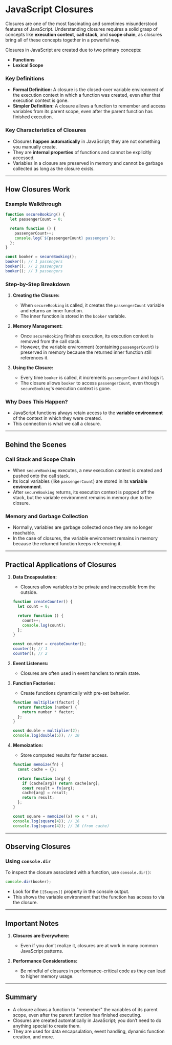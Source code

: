 # JavaScript Closures

Closures are one of the most fascinating and sometimes misunderstood features of JavaScript. Understanding closures requires a solid grasp of concepts like **execution context**, **call stack**, and **scope chain**, as closures bring all of these concepts together in a powerful way.

Closures in JavaScript are created due to two primary concepts:

- **Functions**
- **Lexical Scope**

### Key Definitions

- **Formal Definition:** A closure is the closed-over variable environment of the execution context in which a function was created, even after that execution context is gone.
- **Simpler Definition:** A closure allows a function to remember and access variables from its parent scope, even after the parent function has finished execution.

### Key Characteristics of Closures

- Closures **happen automatically** in JavaScript; they are not something you manually create.
- They are **internal properties** of functions and cannot be explicitly accessed.
- Variables in a closure are preserved in memory and cannot be garbage collected as long as the closure exists.

---

## How Closures Work

### Example Walkthrough

```javascript
function secureBooking() {
  let passengerCount = 0;

  return function () {
    passengerCount++;
    console.log(`${passengerCount} passengers`);
  };
}

const booker = secureBooking();
booker(); // 1 passengers
booker(); // 2 passengers
booker(); // 3 passengers
```

### Step-by-Step Breakdown

1. **Creating the Closure:**

   - When `secureBooking` is called, it creates the `passengerCount` variable and returns an inner function.
   - The inner function is stored in the `booker` variable.

2. **Memory Management:**

   - Once `secureBooking` finishes execution, its execution context is removed from the call stack.
   - However, the variable environment (containing `passengerCount`) is preserved in memory because the returned inner function still references it.

3. **Using the Closure:**
   - Every time `booker` is called, it increments `passengerCount` and logs it.
   - The closure allows `booker` to access `passengerCount`, even though `secureBooking`'s execution context is gone.

### Why Does This Happen?

- JavaScript functions always retain access to the **variable environment** of the context in which they were created.
- This connection is what we call a closure.

---

## Behind the Scenes

### Call Stack and Scope Chain

- When `secureBooking` executes, a new execution context is created and pushed onto the call stack.
- Its local variables (like `passengerCount`) are stored in its **variable environment**.
- After `secureBooking` returns, its execution context is popped off the stack, but the variable environment remains in memory due to the closure.

### Memory and Garbage Collection

- Normally, variables are garbage collected once they are no longer reachable.
- In the case of closures, the variable environment remains in memory because the returned function keeps referencing it.

---

## Practical Applications of Closures

1. **Data Encapsulation:**

   - Closures allow variables to be private and inaccessible from the outside.

   ```javascript
   function createCounter() {
     let count = 0;

     return function () {
       count++;
       console.log(count);
     };
   }

   const counter = createCounter();
   counter(); // 1
   counter(); // 2
   ```

2. **Event Listeners:**

   - Closures are often used in event handlers to retain state.

3. **Function Factories:**

   - Create functions dynamically with pre-set behavior.

   ```javascript
   function multiplier(factor) {
     return function (number) {
       return number * factor;
     };
   }

   const double = multiplier(2);
   console.log(double(5)); // 10
   ```

4. **Memoization:**

   - Store computed results for faster access.

   ```javascript
   function memoize(fn) {
     const cache = {};

     return function (arg) {
       if (cache[arg]) return cache[arg];
       const result = fn(arg);
       cache[arg] = result;
       return result;
     };
   }

   const square = memoize((x) => x * x);
   console.log(square(4)); // 16
   console.log(square(4)); // 16 (from cache)
   ```

---

## Observing Closures

### Using `console.dir`

To inspect the closure associated with a function, use `console.dir()`:

```javascript
console.dir(booker);
```

- Look for the `[[Scopes]]` property in the console output.
- This shows the variable environment that the function has access to via the closure.

---

## Important Notes

1. **Closures are Everywhere:**

   - Even if you don’t realize it, closures are at work in many common JavaScript patterns.

2. **Performance Considerations:**

   - Be mindful of closures in performance-critical code as they can lead to higher memory usage.

---

## Summary

- A closure allows a function to "remember" the variables of its parent scope, even after the parent function has finished executing.
- Closures are created automatically in JavaScript; you don’t need to do anything special to create them.
- They are used for data encapsulation, event handling, dynamic function creation, and more.
